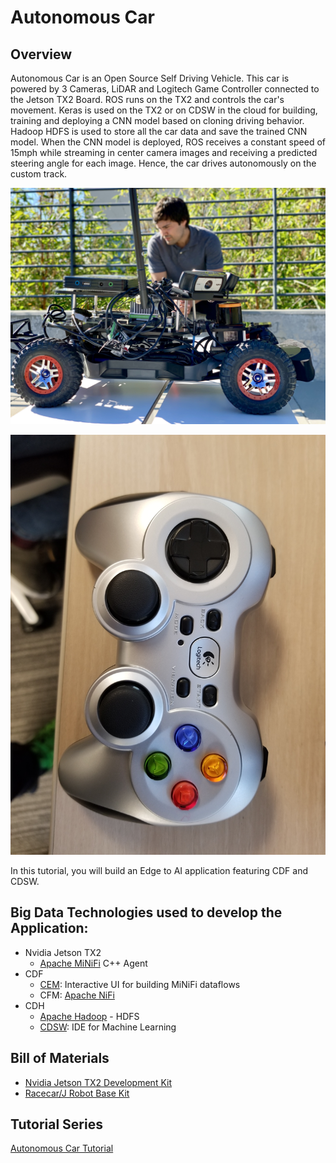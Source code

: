 # Autonomous Car

## Overview

Autonomous Car is an Open Source Self Driving Vehicle. This car is powered by 3 Cameras, LiDAR and Logitech Game Controller connected to the Jetson TX2 Board. ROS runs on the TX2 and controls the car's movement. Keras is used on the TX2 or on CDSW in the cloud for building, training and deploying a CNN model based on cloning driving behavior. Hadoop HDFS is used to store all the car data and save the trained CNN model. When the CNN model is deployed, ROS receives a constant speed of 15mph while streaming in center camera images and receiving a predicted steering angle for each image. Hence, the car drives autonomously on the custom track.

![james_with_car.jpg](documentation/images/james_with_car.jpg)

![controller.jpg](documentation/images/controller.jpg)

In this tutorial, you will build an Edge to AI application featuring CDF and CDSW.

## Big Data Technologies used to develop the Application:

- Nvidia Jetson TX2
    - [Apache MiNiFi](https://nifi.apache.org/minifi/) C++ Agent
- CDF
    - [CEM](https://docs.hortonworks.com/HDPDocuments/CEM/CEM-1.0.0/index.html): Interactive UI for building MiNiFi dataflows
    - CFM: [Apache NiFi](https://nifi.apache.org/)
- CDH
    - [Apache Hadoop](https://hadoop.apache.org/) - HDFS
    - [CDSW](https://www.cloudera.com/products/data-science-and-engineering/data-science-workbench.html): IDE for Machine Learning

## Bill of Materials

- [Nvidia Jetson TX2 Development Kit](https://www.amazon.com/NVIDIA-945-82771-0000-000-Jetson-TX2-Development/dp/B06XPFH939)
- [Racecar/J Robot Base Kit](https://racecarj.com/products/racecar-j-robot-base-kit)

## Tutorial Series

[Autonomous Car Tutorial](https://github.com/Chaffelson/Autonomous-Car/blob/master/tutorial-1.md)
